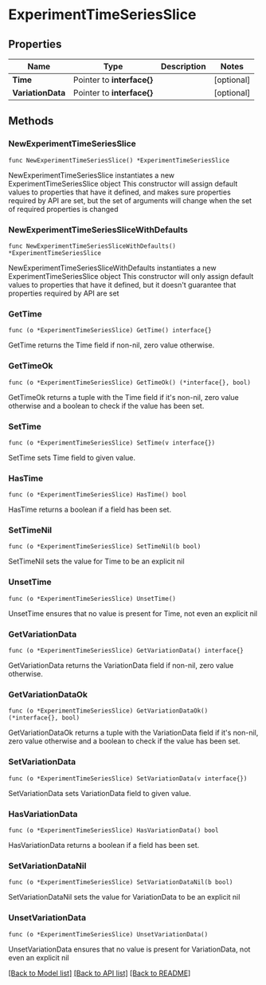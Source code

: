 # ExperimentTimeSeriesSlice

## Properties

Name | Type | Description | Notes
------------ | ------------- | ------------- | -------------
**Time** | Pointer to **interface{}** |  | [optional] 
**VariationData** | Pointer to **interface{}** |  | [optional] 

## Methods

### NewExperimentTimeSeriesSlice

`func NewExperimentTimeSeriesSlice() *ExperimentTimeSeriesSlice`

NewExperimentTimeSeriesSlice instantiates a new ExperimentTimeSeriesSlice object
This constructor will assign default values to properties that have it defined,
and makes sure properties required by API are set, but the set of arguments
will change when the set of required properties is changed

### NewExperimentTimeSeriesSliceWithDefaults

`func NewExperimentTimeSeriesSliceWithDefaults() *ExperimentTimeSeriesSlice`

NewExperimentTimeSeriesSliceWithDefaults instantiates a new ExperimentTimeSeriesSlice object
This constructor will only assign default values to properties that have it defined,
but it doesn't guarantee that properties required by API are set

### GetTime

`func (o *ExperimentTimeSeriesSlice) GetTime() interface{}`

GetTime returns the Time field if non-nil, zero value otherwise.

### GetTimeOk

`func (o *ExperimentTimeSeriesSlice) GetTimeOk() (*interface{}, bool)`

GetTimeOk returns a tuple with the Time field if it's non-nil, zero value otherwise
and a boolean to check if the value has been set.

### SetTime

`func (o *ExperimentTimeSeriesSlice) SetTime(v interface{})`

SetTime sets Time field to given value.

### HasTime

`func (o *ExperimentTimeSeriesSlice) HasTime() bool`

HasTime returns a boolean if a field has been set.

### SetTimeNil

`func (o *ExperimentTimeSeriesSlice) SetTimeNil(b bool)`

 SetTimeNil sets the value for Time to be an explicit nil

### UnsetTime
`func (o *ExperimentTimeSeriesSlice) UnsetTime()`

UnsetTime ensures that no value is present for Time, not even an explicit nil
### GetVariationData

`func (o *ExperimentTimeSeriesSlice) GetVariationData() interface{}`

GetVariationData returns the VariationData field if non-nil, zero value otherwise.

### GetVariationDataOk

`func (o *ExperimentTimeSeriesSlice) GetVariationDataOk() (*interface{}, bool)`

GetVariationDataOk returns a tuple with the VariationData field if it's non-nil, zero value otherwise
and a boolean to check if the value has been set.

### SetVariationData

`func (o *ExperimentTimeSeriesSlice) SetVariationData(v interface{})`

SetVariationData sets VariationData field to given value.

### HasVariationData

`func (o *ExperimentTimeSeriesSlice) HasVariationData() bool`

HasVariationData returns a boolean if a field has been set.

### SetVariationDataNil

`func (o *ExperimentTimeSeriesSlice) SetVariationDataNil(b bool)`

 SetVariationDataNil sets the value for VariationData to be an explicit nil

### UnsetVariationData
`func (o *ExperimentTimeSeriesSlice) UnsetVariationData()`

UnsetVariationData ensures that no value is present for VariationData, not even an explicit nil

[[Back to Model list]](../README.md#documentation-for-models) [[Back to API list]](../README.md#documentation-for-api-endpoints) [[Back to README]](../README.md)


